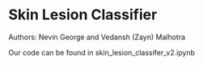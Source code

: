 # Skin Lesion Classifier

Authors: Nevin George and Vedansh (Zayn) Malhotra

Our code can be found in skin_lesion_classifer_v2.ipynb